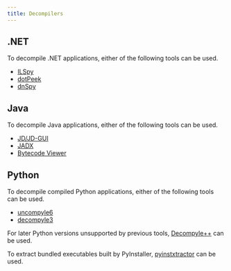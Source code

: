 ```yaml
---
title: Decompilers
---
```


## .NET
To decompile .NET applications, either of the following tools can be used.

- [ILSpy](https://github.com/icsharpcode/ILSpy)
- [dotPeek](https://www.jetbrains.com/decompiler/)
- [dnSpy](https://github.com/dnSpy/dnSpy)

## Java
To decompile Java applications, either of the following tools can be used.

- [JD/JD-GUI](https://java-decompiler.github.io/)
- [JADX](https://github.com/skylot/jadx)
- [Bytecode Viewer](https://www.bytecodeviewer.com/)

## Python
To decompile compiled Python applications, either of the following tools can be used.

- [uncompyle6](https://github.com/rocky/python-uncompyle6)
- [decompyle3](https://github.com/DavidKumar45/python-decompile3)

For later Python versions unsupported by previous tools, [Decompyle++](https://github.com/zrax/pycdc) can be used.

To extract bundled executables built by PyInstaller, [pyinstxtractor](https://github.com/extremecoders-re/pyinstxtractor) can be used.
